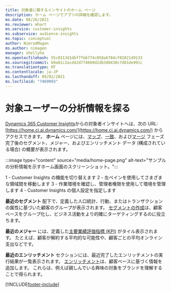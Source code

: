 ```yaml
---
title: 対象者に関するインサイトのホーム ページ
description: ホーム ページでアプリの詳細を確認します。
ms.date: 08/26/2021
ms.reviewer: mhart
ms.service: customer-insights
ms.subservice: audience-insights
ms.topic: conceptual
author: NimrodMagen
ms.author: nimagen
manager: shellyha
ms.openlocfilehash: 55c0313d1dbf7fb6774c058a6784cf02821d9133
ms.sourcegitcommit: b9a81c2acd42d774669d2db3d0430c7d81de991c
ms.translationtype: HT
ms.contentlocale: ja-JP
ms.lasthandoff: 09/02/2021
ms.locfileid: "7469993"
---
```

# <a name="explore-audience-insights"></a>対象ユーザーの分析情報を探る

[Dynamics 365 Customer Insights](https://home.ci.ai.dynamics.com/)からの対象者インサイトへは、次の URL: [https://home.ci.ai.dynamics.com/](https://home.ci.ai.dynamics.com/) からアクセスできます。
**ホーム** ページには、[マップ](map-entities.md)、[一致](match-entities.md)、および[マージ](merge-entities.md) フェーズ完了後のセグメント、メジャー、およびエンリッチメント データ (構成されている場合) の概要が表示されます。

:::image type="content" source="media/home-page.png" alt-text="サンプルの分析情報を示すホーム画面のスクリーンショット。":::

1 - Customer Insights の機能を切り替えます 2 - 左ペインを使用してさまざまな領域間を移動します 3 - 作業環境を確認し、管理者権限を使用して環境を管理します 4 - Customer Insights の個人設定を指定します

**最近のセグメント** 配下で、定義した人口統計、行動、またはトランザクションの属性に基づいた顧客のグループが表示されます。 [セグメントの作成](segments.md)は、顧客ベースをグループ化し、ビジネス活動をより的確にターゲティングするのに役立ちます。

**最近のメジャー** には、定義した[主要業績評価指標 (KPI)](measures.md) がタイル表示されます。 たとえば、顧客が解約する平均的な可能性や、顧客ごとの平均オンライン支出などです。

**最近のエンリッチメント** セクションには、最近完了したエンリッチメントの実行結果が一覧表示されます。 [エンリッチメント](enrichment-hub.md)は、顧客ベースに基づく情報を追加します。 これらは、例えば親しんでいる興味の対象をブランドを理解することで得られます。

[!INCLUDE[footer-include](../includes/footer-banner.md)]